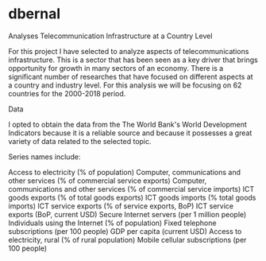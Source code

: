 # dbernal
Analyses Telecommunication Infrastructure at a Country Level

For this project I have selected to analyze aspects of telecommunications infrastructure. This is a sector that has been seen as a key driver that brings opportunity for growth in many sectors of an economy. There is a significant number of researches that have focused on different aspects at a country and industry level. For this analysis we will be focusing on 62 countries for the 2000-2018 period.

Data

I opted to obtain the data from the The World Bank's World Development Indicators because it is a reliable source and because it possesses a great variety of data related to the selected topic.

Series names include:

Access to electricity (% of population)
Computer, communications and other services (% of commercial service exports)
Computer, communications and other services (% of commercial service imports)
ICT goods exports (% of total goods exports)
ICT goods imports (% total goods imports)
ICT service exports (% of service exports, BoP)
ICT service exports (BoP, current USD)
Secure Internet servers (per 1 million people)
Individuals using the Internet (% of population)
Fixed telephone subscriptions (per 100 people)
GDP per capita (current USD)
Access to electricity, rural (% of rural population)
Mobile cellular subscriptions (per 100 people)
